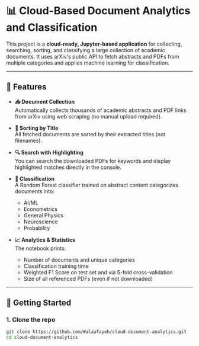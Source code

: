 # 📊 Cloud-Based Document Analytics and Classification

This project is a **cloud-ready, Jupyter-based application** for collecting, searching, sorting, and classifying a large collection of academic documents. It uses arXiv's public API to fetch abstracts and PDFs from multiple categories and applies machine learning for classification.

---

## 🔧 Features

- **📥 Document Collection**  
  Automatically collects thousands of academic abstracts and PDF links from arXiv using web scraping (no manual upload required).

- **📑 Sorting by Title**  
  All fetched documents are sorted by their extracted titles (not filenames).

- **🔍 Search with Highlighting**  
  You can search the downloaded PDFs for keywords and display highlighted matches directly in the console.

- **🧠 Classification**  
  A Random Forest classifier trained on abstract content categorizes documents into:

  - AI/ML
  - Econometrics
  - General Physics
  - Neuroscience
  - Probability

- **📈 Analytics & Statistics**  
  The notebook prints:
  - Number of documents and unique categories
  - Classification training time
  - Weighted F1 Score on test set and via 5-fold cross-validation
  - Size of all referenced PDFs (even if not downloaded)

---

## 🚀 Getting Started

### 1. Clone the repo

```bash
git clone https://github.com/WalaaTayeh/cloud-document-analytics.git
cd cloud-document-analytics
```

